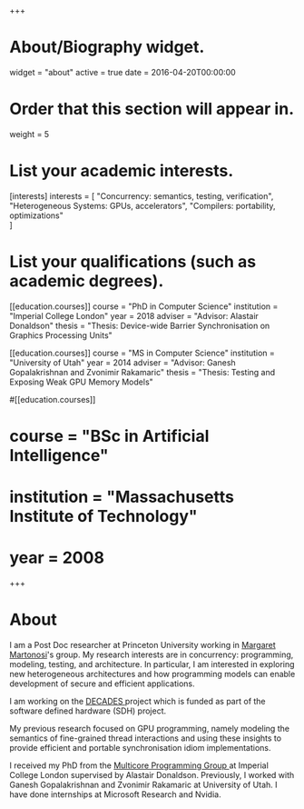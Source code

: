 +++
# About/Biography widget.
widget = "about"
active = true
date = 2016-04-20T00:00:00

# Order that this section will appear in.
weight = 5

# List your academic interests.
[interests]
  interests = [
    "Concurrency: semantics, testing, verification",
    "Heterogeneous Systems: GPUs, accelerators",
    "Compilers: portability, optimizations"    
  ]

# List your qualifications (such as academic degrees).
[[education.courses]]
  course = "PhD in Computer Science"
  institution = "Imperial College London"
  year = 2018
  adviser = "Advisor: Alastair Donaldson"
  thesis = "Thesis: Device-wide Barrier Synchronisation on Graphics Processing Units"

[[education.courses]]
  course = "MS in Computer Science"
  institution = "University of Utah"
  year = 2014
  adviser = "Advisor: Ganesh Gopalakrishnan and Zvonimir Rakamaric"
  thesis = "Thesis: Testing and Exposing Weak GPU Memory Models"

#[[education.courses]]
#  course = "BSc in Artificial Intelligence"
#  institution = "Massachusetts Institute of Technology"
#  year = 2008
 
+++

# About

I am a Post Doc researcher at Princeton University working in <a
href="http://www.princeton.edu/~mrm/"> Margaret Martonosi</a>'s
group. My research interests are in concurrency: programming,
modeling, testing, and architecture. In particular, I am interested
in exploring new heterogeneous architectures and how programming models
can enable development of secure and efficient applications.

I am working on the <a href="http://decades.cs.princeton.edu/">
DECADES </a> project which is funded as part of the software defined
hardware (SDH) project.

My previous research focused on GPU programming, namely modeling
the semantics of fine-grained thread interactions and using these
insights to provide efficient and portable synchronisation idiom
implementations.

I received my PhD from the <a href="http://multicore.doc.ic.ac.uk/">
Multicore Programming Group </a> at Imperial College London supervised
by Alastair Donaldson. Previously, I worked with Ganesh Gopalakrishnan
and Zvonimir Rakamaric at University of Utah. I have done internships
at Microsoft Research and Nvidia. 
